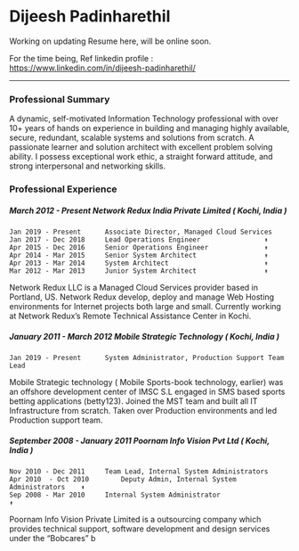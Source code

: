 Dijeesh Padinharethil
===================

Working on updating Resume here, will be online soon.

For the time being, Ref linkedin profile :  https://www.linkedin.com/in/dijeesh-padinharethil/

--------


### Professional Summary

A dynamic, self-motivated Information Technology professional with over 10+ years of hands on experience in building and managing highly available, secure, redundant, scalable systems and solutions from scratch. A passionate learner and solution architect with excellent problem solving ability. I possess exceptional work ethic, a straight forward attitude, and strong interpersonal and networking skills.

### Professional Experience


##### March 2012 -  Present 			Network Redux India Private Limited ( Kochi, India )
	
	Jan 2019 - Present		Associate Director, Managed Cloud Services
	Jan 2017 - Dec 2018		Lead Operations Engineer				↟
	Apr 2015 - Dec 2016		Senior Operations Engineer			    ↟
	Apr 2014 - Mar 2015		Senior System Architect				    ↟
	Apr 2013 - Mar 2014		System Architect					    ↟
	Mar 2012 - Mar 2013		Junior System Architect				    ↟

Network Redux LLC is a Managed Cloud Services provider based in Portland, US. Network Redux develop, deploy and manage Web Hosting environments for Internet projects both large and small. Currently working at Network Redux’s Remote Technical Assistance Center in Kochi.


##### January 2011 -  March 2012 	Mobile Strategic Technology ( Kochi, India )

	Jan 2019 - Present		System Administrator, Production Support Team Lead

Mobile Strategic technology ( Mobile Sports-book technology, earlier) was an offshore development center of IMSC S.L engaged in SMS based sports betting applications (betty123).  Joined the MST team and built all IT Infrastructure from scratch. Taken over Production environments and led Production support team.


##### September 2008 -  January 2011 	Poornam Info Vision Pvt Ltd ( Kochi, India )

	Nov 2010 - Dec 2011		Team Lead, Internal System Administrators
	Apr 2010  - Oct 2010		Deputy Admin, Internal System Administrators	↟
	Sep 2008 - Mar 2010		Internal System Administrator			            ↟
	
Poornam Info Vision Private Limited is a outsourcing company which provides technical support, software development and design services under the “Bobcares” b